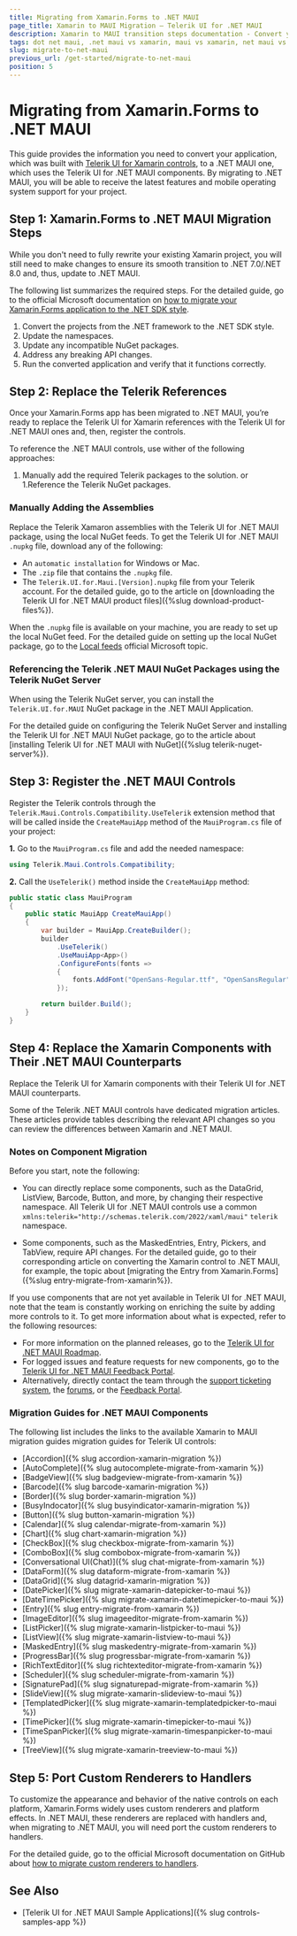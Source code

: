 ```yaml
---
title: Migrating from Xamarin.Forms to .NET MAUI
page_title: Xamarin to MAUI Migration – Telerik UI for .NET MAUI
description: Xamarin to MAUI transition steps documentation - Convert your Telerik UI for Xamarin to Telerik UI .NET MAUI by updating the namespaces and NuGet packages.
tags: dot net maui, .net maui vs xamarin, maui vs xamarin, net maui vs xamarin, migration, xamarin.forms
slug: migrate-to-net-maui
previous_url: /get-started/migrate-to-net-maui
position: 5
---
```


# Migrating from Xamarin.Forms to .NET MAUI

This guide provides the information you need to convert your application, which was built with [Telerik UI for Xamarin controls](https://www.telerik.com/maui-ui#Controls), to a .NET MAUI one, which uses the Telerik UI for .NET MAUI components. By migrating to .NET MAUI, you will be able to receive the latest features and mobile operating system support for your project.

## Step 1: Xamarin.Forms to .NET MAUI Migration Steps

While you don't need to fully rewrite your existing Xamarin project, you will still need to make changes to ensure its smooth transition to .NET 7.0/.NET 8.0 and, thus, update to .NET MAUI.

The following list summarizes the required steps. For the detailed guide, go to the official Microsoft documentation on [how to migrate your Xamarin.Forms application to the .NET SDK style](https://docs.microsoft.com/en-us/dotnet/maui/get-started/migrate).

1. Convert the projects from the .NET framework to the .NET SDK style.
1. Update the namespaces.
1. Update any incompatible NuGet packages.
1. Address any breaking API changes.
1. Run the converted application and verify that it functions correctly.

## Step 2: Replace the Telerik References

Once your Xamarin.Forms app has been migrated to .NET MAUI, you’re ready to replace the Telerik UI for Xamarin references with the Telerik UI for .NET MAUI ones and, then, register the controls.

To reference the .NET MAUI controls, use wither of the following approaches:

1. Manually add the required Telerik packages to the solution.
or 
1.Reference the Telerik NuGet packages.

### Manually Adding the Assemblies

Replace the Telerik Xamaron assemblies with the Telerik UI for .NET MAUI package, using the local NuGet feeds. To get the Telerik UI for .NET MAUI `.nupkg` file, download any of the following:

* An `automatic installation` for Windows or Mac.
* The `.zip` file that contains the `.nupkg` file.
* The `Telerik.UI.for.Maui.[Version].nupkg` file from your Telerik account. For the detailed guide, go to the article on [downloading the Telerik UI for .NET MAUI product files]({%slug download-product-files%}).

When the `.nupkg` file is available on your machine, you are ready to set up the local NuGet feed. For the detailed guide on setting up the local NuGet package, go to the [Local feeds](https://docs.microsoft.com/en-us/nuget/hosting-packages/local-feeds) official Microsoft topic.

### Referencing the Telerik .NET MAUI NuGet Packages using the Telerik NuGet Server

When using the Telerik NuGet server, you can install the `Telerik.UI.for.MAUI` NuGet package in the .NET MAUI Application.

For the detailed guide on configuring the Telerik NuGet Server and installing the Telerik UI for .NET MAUI NuGet package, go to the article about [installing Telerik UI for .NET MAUI with NuGet]({%slug telerik-nuget-server%}).

## Step 3: Register the .NET MAUI Controls

Register the Telerik controls through the `Telerik.Maui.Controls.Compatibility.UseTelerik` extension method that will be called inside the `CreateMauiApp` method of the `MauiProgram.cs` file of your project:

**1.** Go to the `MauiProgram.cs` file and add the needed namespace:

```C#
using Telerik.Maui.Controls.Compatibility;
```

**2.** Call the `UseTelerik()` method inside the `CreateMauiApp` method:

```C#
public static class MauiProgram
{
	public static MauiApp CreateMauiApp()
	{
		var builder = MauiApp.CreateBuilder();
		builder
			.UseTelerik()
			.UseMauiApp<App>()
			.ConfigureFonts(fonts =>
			{
				fonts.AddFont("OpenSans-Regular.ttf", "OpenSansRegular");
			});

		return builder.Build();
	}
}
```

## Step 4: Replace the Xamarin Components with Their .NET MAUI Counterparts

Replace the Telerik UI for Xamarin components with their Telerik UI for .NET MAUI counterparts.

Some of the Telerik .NET MAUI controls have dedicated migration articles. These articles provide tables describing the relevant API changes so you can review the differences between Xamarin and .NET MAUI.

### Notes on Component Migration

Before you start, note the following:

* You can directly replace some components, such as the DataGrid, ListView, Barcode, Button, and more, by changing their respective namespace. All Telerik UI for .NET MAUI controls use a common `xmlns:telerik="http://schemas.telerik.com/2022/xaml/maui"` `telerik` namespace.

* Some components, such as the MaskedEntries, Entry, Pickers, and TabView, require API changes. For the detailed guide, go to their corresponding article on converting the Xamarin control to .NET MAUI, for example, the topic about [migrating the Entry from Xamarin.Forms]({%slug entry-migrate-from-xamarin%}).

If you use components that are not yet available in Telerik UI for .NET MAUI, note that the team is constantly working on enriching the suite by adding more controls to it. To get more information about what is expected, refer to the following resources:

* For more information on the planned releases, go to the [Telerik UI for .NET MAUI Roadmap](https://www.telerik.com/support/whats-new/maui-ui/roadmap).
* For logged issues and feature requests for new components, go to the [Telerik UI for .NET MAUI Feedback Portal](https://feedback.telerik.com/maui).
* Alternatively, directly contact the team through the [support ticketing system](https://www.telerik.com/account/support-center/contact-us/technical-support?pid=2338), the [forums](https://www.telerik.com/forums/maui), or the [Feedback Portal](https://feedback.telerik.com/maui).

### Migration Guides for .NET MAUI Components

The following list includes the links to the available Xamarin to MAUI migration guides migration guides for Telerik UI controls:

* [Accordion]({% slug accordion-xamarin-migration %})
* [AutoComplete]({% slug autocomplete-migrate-from-xamarin %})
* [BadgeView]({% slug badgeview-migrate-from-xamarin %})
* [Barcode]({% slug barcode-xamarin-migration %})
* [Border]({% slug border-xamarin-migration %})
* [BusyIndocator]({% slug busyindicator-xamarin-migration %})
* [Button]({% slug button-xamarin-migration %})
* [Calendar]({% slug calendar-migrate-from-xamarin %})
* [Chart]({% slug chart-xamarin-migration %})
* [CheckBox]({% slug checkbox-migrate-from-xamarin %})
* [ComboBox]({% slug combobox-migrate-from-xamarin %})
* [Conversational UI(Chat)]({% slug chat-migrate-from-xamarin %})
* [DataForm]({% slug dataform-migrate-from-xamarin %})
* [DataGrid]({% slug datagrid-xamarin-migration %})
* [DatePicker]({% slug migrate-xamarin-datepicker-to-maui %})
* [DateTimePicker]({% slug migrate-xamarin-datetimepicker-to-maui %})
* [Entry]({% slug entry-migrate-from-xamarin %})
* [ImageEditor]({% slug imageeditor-migrate-from-xamarin %})
* [ListPicker]({% slug migrate-xamarin-listpicker-to-maui %})
* [ListView]({% slug migrate-xamarin-listview-to-maui %})
* [MaskedEntry]({% slug maskedentry-migrate-from-xamarin %})
* [ProgressBar]({% slug progressbar-migrate-from-xamarin %})
* [RichTextEditor]({% slug richtexteditor-migrate-from-xamarin %})
* [Scheduler]({% slug scheduler-migrate-from-xamarin %})
* [SignaturePad]({% slug signaturepad-migrate-from-xamarin %})
* [SlideView]({% slug migrate-xamarin-slideview-to-maui %})
* [TemplatedPicker]({% slug  migrate-xamarin-templatedpicker-to-maui %})
* [TimePicker]({% slug  migrate-xamarin-timepicker-to-maui %})
* [TimeSpanPicker]({% slug migrate-xamarin-timespanpicker-to-maui %})
* [TreeView]({% slug migrate-xamarin-treeview-to-maui %})

## Step 5: Port Custom Renderers to Handlers

To customize the appearance and behavior of the native controls on each platform, Xamarin.Forms widely uses custom renderers and platform effects. In .NET MAUI, these renderers are replaced with handlers and, when migrating to .NET MAUI, you will need port the custom renderers to handlers.

For the detailed guide, go to the official Microsoft documentation on GitHub about [how to migrate custom renderers to handlers](https://github.com/dotnet/maui/wiki/Porting-Custom-Renderers-to-Handlers).

## See Also

* [Telerik UI for .NET MAUI Sample Applications]({% slug controls-samples-app %})
